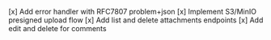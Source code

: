  [x] Add error handler with RFC7807 problem+json
 [x] Implement S3/MinIO presigned upload flow
 [x] Add list and delete attachments endpoints
 [x] Add edit and delete for comments
